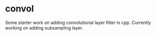# convol
Some starter work on adding convolutional layer filter in cpp.
Currently working on adding subsampling layer.
